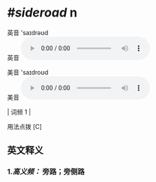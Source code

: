 # ***\#sideroad*** n
英音 'saɪdrəʊd  
英音
<audio src="./media/sideroad-B.aac" controls="controls"></audio>

美音 'saɪdroʊd  
美音
<audio src="./media/sideroad.aac" controls="controls"></audio>



| 词频 1 |  

用法点拨  [C]

英文释义
---
### 1.*高义频：* **旁路；旁侧路**  


